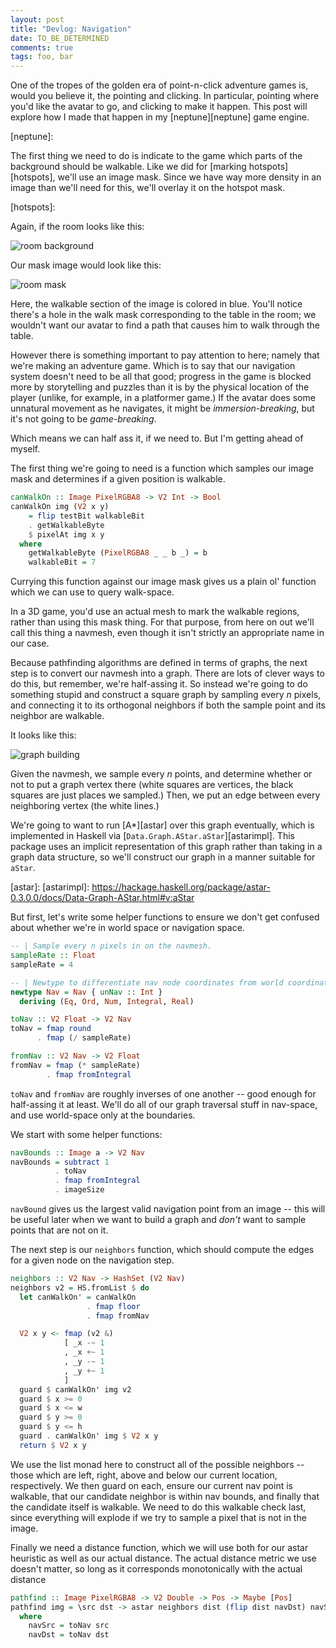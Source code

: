 ```yaml
---
layout: post
title: "Devlog: Navigation"
date: TO_BE_DETERMINED
comments: true
tags: foo, bar
---
```


One of the tropes of the golden era of point-n-click adventure games is, would
you believe it, the pointing and clicking. In particular, pointing where you'd
like the avatar to go, and clicking to make it happen. This post will explore
how I made that happen in my [neptune][neptune] game engine.

[neptune]:

The first thing we need to do is indicate to the game which parts of the
background should be walkable. Like we did for [marking hotspots][hotspots],
we'll use an image mask. Since we have way more density in an image than we'll
need for this, we'll overlay it on the hotspot mask.

[hotspots]:

Again, if the room looks like this:

![room background][bg]

[bg]: /images/bg.png

Our mask image would look like this:

![room mask][mask]

[mask]: /images/mask.png

Here, the walkable section of the image is colored in blue. You'll notice
there's a hole in the walk mask corresponding to the table in the room; we
wouldn't want our avatar to find a path that causes him to walk through the
table.

However there is something important to pay attention to here; namely that we're
making an adventure game. Which is to say that our navigation system doesn't
need to be all that good; progress in the game is blocked more by storytelling
and puzzles than it is by the physical location of the player (unlike, for
example, in a platformer game.) If the avatar does some unnatural movement as he
navigates, it might be *immersion-breaking*, but it's not going to be
*game-breaking*.

Which means we can half ass it, if we need to. But I'm getting ahead of myself.

The first thing we're going to need is a function which samples our image mask
and determines if a given position is walkable.

```haskell
canWalkOn :: Image PixelRGBA8 -> V2 Int -> Bool
canWalkOn img (V2 x y)
    = flip testBit walkableBit
    . getWalkableByte
    $ pixelAt img x y
  where
    getWalkableByte (PixelRGBA8 _ _ b _) = b
    walkableBit = 7
```

Currying this function against our image mask gives us a plain ol' function
which we can use to query walk-space.

In a 3D game, you'd use an actual mesh to mark the walkable regions, rather than
using this mask thing. For that purpose, from here on out we'll call this thing
a navmesh, even though it isn't strictly an appropriate name in our case.

Because pathfinding algorithms are defined in terms of graphs, the next step is
to convert our navmesh into a graph. There are lots of clever ways to do this,
but remember, we're half-assing it. So instead we're going to do something
stupid and construct a square graph by sampling every $n$ pixels, and connecting
it to its orthogonal neighbors if both the sample point and its neighbor are
walkable.

It looks like this:

![graph building][graph]

[graph]: /images/graph.gif

Given the navmesh, we sample every $n$ points, and determine whether or not to
put a graph vertex there (white squares are vertices, the black squares are just
places we sampled.) Then, we put an edge between every neighboring vertex (the
white lines.)

We're going to want to run [A*][astar] over this graph eventually, which is
implemented in Haskell via [`Data.Graph.AStar.aStar`][astarimpl]. This package
uses an implicit representation of this graph rather than taking in a graph data
structure, so we'll construct our graph in a manner suitable for `aStar`.

[astar]:
[astarimpl]: https://hackage.haskell.org/package/astar-0.3.0.0/docs/Data-Graph-AStar.html#v:aStar

But first, let's write some helper functions to ensure we don't get confused
about whether we're in world space or navigation space.

```haskell
-- | Sample every n pixels in on the navmesh.
sampleRate :: Float
sampleRate = 4

-- | Newtype to differentiate nav node coordinates from world coordinates.
newtype Nav = Nav { unNav :: Int }
  deriving (Eq, Ord, Num, Integral, Real)

toNav :: V2 Float -> V2 Nav
toNav = fmap round
      . fmap (/ sampleRate)

fromNav :: V2 Nav -> V2 Float
fromNav = fmap (* sampleRate)
        . fmap fromIntegral
```

`toNav` and `fromNav` are roughly inverses of one another -- good enough for
half-assing it at least. We'll do all of our graph traversal stuff in nav-space,
and use world-space only at the boundaries.

We start with some helper functions:

```haskell
navBounds :: Image a -> V2 Nav
navBounds = subtract 1
          . toNav
          . fmap fromIntegral
          . imageSize
```

`navBound` gives us the largest valid navigation point from an image -- this
will be useful later when we want to build a graph and *don't* want to sample
points that are not on it.

The next step is our `neighbors` function, which should compute the edges for a
given node on the navigation step.

```haskell
neighbors :: V2 Nav -> HashSet (V2 Nav)
neighbors v2 = HS.fromList $ do
  let canWalkOn' = canWalkOn
                 . fmap floor
                 . fmap fromNav

  V2 x y <- fmap (v2 &)
            [ _x -~ 1
            , _x +~ 1
            , _y -~ 1
            , _y +~ 1
            ]
  guard $ canWalkOn' img v2
  guard $ x >= 0
  guard $ x <= w
  guard $ y >= 0
  guard $ y <= h
  guard . canWalkOn' img $ V2 x y
  return $ V2 x y
```

We use the list monad here to construct all of the possible neighbors -- those
which are left, right, above and below our current location, respectively. We
then guard on each, ensure our current nav point is walkable, that our candidate
neighbor is within nav bounds, and finally that the candidate itself is
walkable. We need to do this walkable check last, since everything will explode
if we try to sample a pixel that is not in the image.

Finally we need a distance function, which we will use both for our astar
heuristic as well as our actual distance. The actual distance metric we use
doesn't matter, so long as it corresponds monotonically with the actual distance

```haskell
pathfind :: Image PixelRGBA8 -> V2 Double -> Pos -> Maybe [Pos]
pathfind img = \src dst -> astar neighbors dist (flip dist navDst) navSrc
  where
    navSrc = toNav src
    navDst = toNav dst



